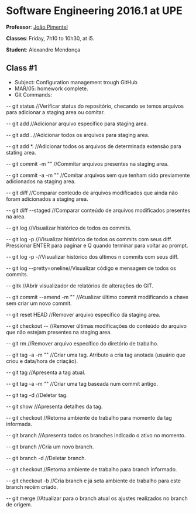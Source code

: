 # Software Engineering 2016.1 at UPE

**Professor**: [João Pimentel](http://www.cin.ufpe.br/~jhcp)

**Classes**: Friday, 7h10 to 10h30, at i5.

**Student**: Alexandre Mendonça

## Class #1
- Subject: Configuration management trough GitHub
- MAR/05: homework complete.
- Git Commands:

-- git status //Verificar status do repositório, checando se temos arquivos para adicionar a staging area ou comitar.

-- git add <file name> //Adicionar arquivo específico para staging area.

-- git add . //Adicionar todos os arquivos para staging area.

-- git add *.<extension> //Adicionar todos os arquivos de determinada extensão para stating area.

-- git commit -m "<message>" //Commitar arquivos presentes na staging area.

-- git commit -a -m "<message>" //Comitar arquivos sem que tenham sido previamente adicionados na staging area.

-- git diff //Comparar conteúdo de arquivos modificados que ainda não foram adicionados a staging area.

-- git diff --staged //Comparar conteúdo de arquivos modificados presentes na area.

-- git log //Visualizar histórico de todos os commits.

-- git log -p //Visualizar histórico de todos os commits com seus diff. Pressionar ENTER para paginar e Q quando terminar para voltar ao prompt.

-- git log -p -<n>//Visualizar histórico dos últimos n commits com seus diff.

-- git log --pretty=oneline//Visualizar código e mensagem de todos os commits.

-- gitk //Abrir visualizador de relatórios de alterações do GIT.

-- git commit --amend -m "<message>" //Atualizar último commit modificando a chave sem criar um novo commit.

-- git reset HEAD <file name> //Remover arquivo específico da staging area.

-- git checkout --<file name> //Remover últimas modificações do conteúdo do arquivo que não estejam presentes na staging area.

-- git rm <file name> //Remover arquivo específico do diretório de trabalho.

-- git tag -a <tag name> -m "<message>" //Criar uma tag. Atributo a cria tag anotada (usuário que criou e data/hora de criação).

-- git tag //Apresenta a tag atual.

-- git tag -a <tag name> <chave completa de um commit antigo> -m "<message>" //Criar uma tag baseada num commit antigo.

-- git tag -d <tag name> //Deletar tag.

-- git show <tag name> //Apresenta detalhes da tag.

-- git checkout <tag name> //Retorna ambiente de trabalho para momento da tag informada.

-- git branch //Apresenta todos os branches indicado o ativo no momento.

-- git branch <branch name> //Cria um novo branch.

-- git branch -d <branch name> //Deletar branch.

-- git checkout <branch name> //Retorna ambiente de trabalho para branch informado.

-- git checkout -b <branch name> //Cria branch e já seta ambiente de trabalho para este branch recém criado.

-- git merge <branch origin name> //Atualizar para o branch atual os ajustes realizados no branch de origem.
